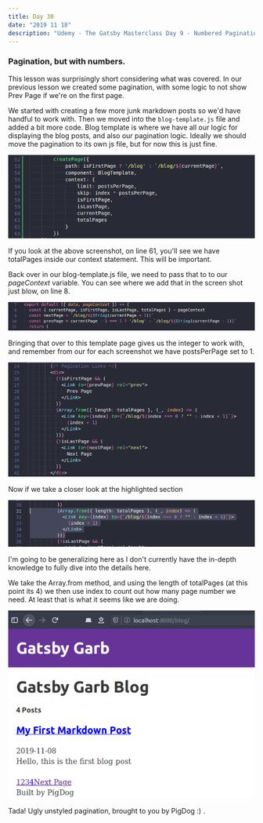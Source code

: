 ```yaml
---
title: Day 30 
date: "2019 11 18"
description: "Udemy - The Gatsby Masterclass Day 9 - Numbered Pagination"
---
```


### Pagination, but with numbers.

This lesson was surprisingly short considering what was covered. In our previous lesson we created some pagination, with some logic to not show Prev Page if we're on the first page. 

We started with creating a few more junk markdown posts so we'd have handful to work with. Then we moved into the `blog-template.js` file and added a bit more code. Blog template is where we have all our logic for displaying the blog posts, and also our pagination logic. Ideally we should move the pagination to its own js file, but for now this is just fine.

![for each loop](/for-each-loop.png)

If you look at the above screenshot, on line 61, you'll see we have totalPages inside our context statement. This will be important.

Back over in our blog-template.js file, we need to pass that to to our _pageContext_ variable. You can see where we add that in the screen shot just blow, on line 8.

![page context variable](/page-context-blog-template-js.png)

Bringing that over to this template page gives us the integer to work with, and remember from our for each screenshot we have postsPerPage set to 1.

![pagination logic](/pagination-links-blog-template-js.png)

Now if we take a closer look at the highlighted section

![pagination logic highlited](/pagination-highlights-blog-template-js.png)

I'm going to be generalizing here as I don't currently have the in-depth knowledge to fully dive into the details here.

We take the Array.from method, and using the length of totalPages (at this point its 4) we then use index to count out how many page number we need. At least that is what it seems like we are doing. 


![rendered pagination](/rendered-pagination.png)

Tada! Ugly unstyled pagination, brought to you by PigDog :) . 
